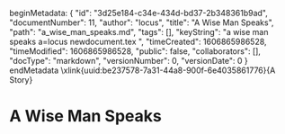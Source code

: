 beginMetadata:
{
    "id": "3d25e184-c34e-434d-bd37-2b348361b9ad",
    "documentNumber": 11,
    "author": "locus",
    "title": "A Wise Man Speaks",
    "path": "a_wise_man_speaks.md",
    "tags": [],
    "keyString": "a wise man speaks a=locus newdocument.tex ",
    "timeCreated": 1606865986528,
    "timeModified": 1606865986528,
    "public": false,
    "collaborators": [],
    "docType": "markdown",
    "versionNumber": 0,
    "versionDate": 0
}
endMetadata
\xlink{uuid:be237578-7a31-44a8-900f-6e4035861776}{A Story}

# A Wise Man Speaks
